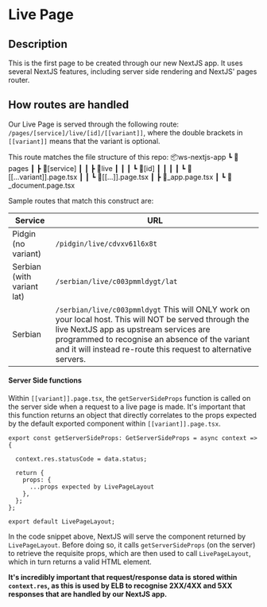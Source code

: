 # Live Page

## Description

This is the first page to be created through our new NextJS app. It uses several NextJS features, including server side rendering and NextJS' pages router. 

## How routes are handled

Our Live Page is served through the following route: 
`/pages/[service]/live/[id]/[[variant]]`, where the double brackets in `[[variant]]` means that the variant is optional.

This route matches the file structure of this repo: 
  📦ws-nextjs-app
   ┗ 📂pages
   ┃ ┣ 📂[service]
   ┃ ┃ ┣ 📂live
   ┃ ┃ ┃ ┗ 📂[id]
   ┃ ┃ ┃ ┃ ┗ 📜[[...variant]].page.tsx
   ┃ ┃ ┗ 📜[[...]].page.tsx
   ┃ ┣ 📜_app.page.tsx
   ┃ ┗ 📜_document.page.tsx

Sample routes that match this construct are: 

| Service                    | URL                                                                                                                                                                                                                                              |
|----------------------------|--------------------------------------------------------------------------------------------------------------------------------------------------------------------------------------------------------------------------------------------------|
| Pidgin (no variant)        | `/pidgin/live/cdvxv61l6x8t`                                                                                                                                                                                                                      |
| Serbian (with variant lat) | `/serbian/live/c003pmmldygt/lat`                                                                                                                                                                                                                 |
| Serbian                    | `/serbian/live/c003pmmldygt`  This will ONLY work on your local host. This will NOT be served through the live NextJS app as upstream services are programmed to recognise an absence of the variant and it will instead re-route this request to alternative servers.  |

#### Server Side functions

Within `[[variant]].page.tsx`, the `getServerSideProps` function is called on the server side when a request to a live page is made. It's important that this function returns an object that directly correlates to the props expected by the default exported component within `[[variant]].page.tsx`.

```
export const getServerSideProps: GetServerSideProps = async context => {
 
  context.res.statusCode = data.status;

  return {
    props: {
      ...props expected by LivePageLayout
    },
  };
};

export default LivePageLayout;
```

In the code snippet above, NextJS will serve the component returned by `LivePageLayout`. Before doing so, it calls `getServerSideProps` (on the server) to retrieve the requisite props, which are then used to call `LivePageLayout`, which in turn returns a valid HTML element. 

**It's incredibly important that request/response data is stored within `context.res`, as this is used by ELB to recognise 2XX/4XX and 5XX responses that are handled by our NextJS app.** 
